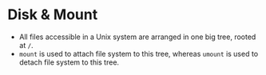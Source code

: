 # Disk & Mount

- All files accessible in a Unix system are arranged in one big tree, rooted at `/`.
- `mount` is used to attach file system to this tree, whereas `umount` is used to detach file system to this tree.